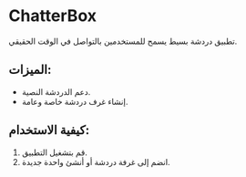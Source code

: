 # ChatterBox

تطبيق دردشة بسيط يسمح للمستخدمين بالتواصل في الوقت الحقيقي.

## الميزات:
- دعم الدردشة النصية.
- إنشاء غرف دردشة خاصة وعامة.

## كيفية الاستخدام:
1. قم بتشغيل التطبيق.
2. انضم إلى غرفة دردشة أو أنشئ واحدة جديدة.

